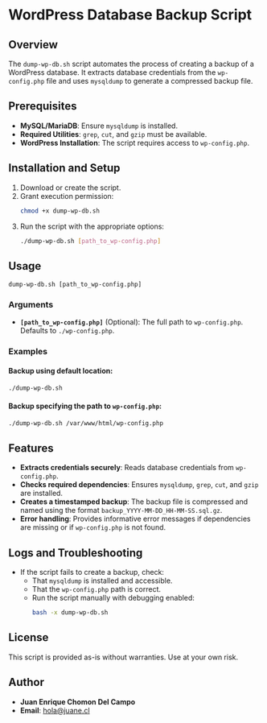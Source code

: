# WordPress Database Backup Script

## Overview
The `dump-wp-db.sh` script automates the process of creating a backup of a WordPress database. It extracts database credentials from the `wp-config.php` file and uses `mysqldump` to generate a compressed backup file.

## Prerequisites
- **MySQL/MariaDB**: Ensure `mysqldump` is installed.
- **Required Utilities**: `grep`, `cut`, and `gzip` must be available.
- **WordPress Installation**: The script requires access to `wp-config.php`.

## Installation and Setup
1. Download or create the script.
2. Grant execution permission:
   ```bash
   chmod +x dump-wp-db.sh
   ```
3. Run the script with the appropriate options:
   ```bash
   ./dump-wp-db.sh [path_to_wp-config.php]
   ```

## Usage
```
dump-wp-db.sh [path_to_wp-config.php]
```

### Arguments
- **`[path_to_wp-config.php]`** (Optional): The full path to `wp-config.php`. Defaults to `./wp-config.php`.

### Examples
#### Backup using default location:
```bash
./dump-wp-db.sh
```
#### Backup specifying the path to `wp-config.php`:
```bash
./dump-wp-db.sh /var/www/html/wp-config.php
```

## Features
- **Extracts credentials securely**: Reads database credentials from `wp-config.php`.
- **Checks required dependencies**: Ensures `mysqldump`, `grep`, `cut`, and `gzip` are installed.
- **Creates a timestamped backup**: The backup file is compressed and named using the format `backup_YYYY-MM-DD_HH-MM-SS.sql.gz`.
- **Error handling**: Provides informative error messages if dependencies are missing or if `wp-config.php` is not found.

## Logs and Troubleshooting
- If the script fails to create a backup, check:
  - That `mysqldump` is installed and accessible.
  - That the `wp-config.php` path is correct.
  - Run the script manually with debugging enabled:
    ```bash
    bash -x dump-wp-db.sh
    ```

## License
This script is provided as-is without warranties. Use at your own risk.

## Author
- **Juan Enrique Chomon Del Campo**
- **Email**: hola@juane.cl
